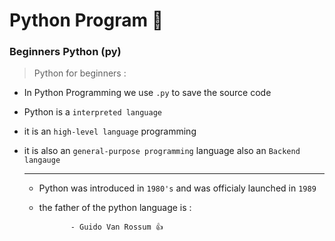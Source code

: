 # Python Program :snake:
### Beginners Python (py)

> Python for beginners :
* In Python Programming we use `.py` to save the source code
* Python is a `interpreted language`
* it is an `high-level language` programming
* it is also an `general-purpose programming` language also an `Backend langauge`

  ---
  
 
  - Python was introduced in `1980's` and was officialy launched in `1989`
  - the father of the python language is :
    
               - Guido Van Rossum 👍
    
